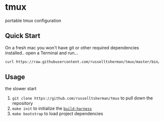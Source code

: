 # tmux

portable tmux configuration

## Quick Start

On a fresh mac you won't have git or other required dependencies installed..
open a Terminal and run...

```sh
curl https://raw.githubusercontent.com/russelltsherman/tmux/master/bin/bootstrap | bash
```

## Usage

the slower start

1. `git clone https://github.com/russelltsherman/tmux` to pull down the repository
1. `make init` to initialize the [`build-harness`](https://github.com/russelltsherman/build-harness/)
1. `make bootstrap` to load project dependencies
